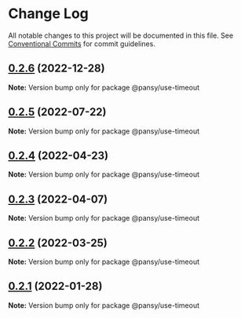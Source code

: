 # Change Log

All notable changes to this project will be documented in this file.
See [Conventional Commits](https://conventionalcommits.org) for commit guidelines.

## [0.2.6](https://github.com/pansyjs/react-hooks/compare/@pansy/use-timeout@0.2.5...@pansy/use-timeout@0.2.6) (2022-12-28)

**Note:** Version bump only for package @pansy/use-timeout





## [0.2.5](https://github.com/pansyjs/react-hooks/compare/@pansy/use-timeout@0.2.4...@pansy/use-timeout@0.2.5) (2022-07-22)

**Note:** Version bump only for package @pansy/use-timeout





## [0.2.4](https://github.com/pansyjs/react-hooks/compare/@pansy/use-timeout@0.2.3...@pansy/use-timeout@0.2.4) (2022-04-23)

**Note:** Version bump only for package @pansy/use-timeout





## [0.2.3](https://github.com/pansyjs/react-hooks/compare/@pansy/use-timeout@0.2.2...@pansy/use-timeout@0.2.3) (2022-04-07)

**Note:** Version bump only for package @pansy/use-timeout





## [0.2.2](https://github.com/pansyjs/react-hooks/compare/@pansy/use-timeout@0.2.1...@pansy/use-timeout@0.2.2) (2022-03-25)

**Note:** Version bump only for package @pansy/use-timeout





## [0.2.1](https://github.com/pansyjs/react-hooks/compare/@pansy/use-timeout@0.2.0...@pansy/use-timeout@0.2.1) (2022-01-28)

**Note:** Version bump only for package @pansy/use-timeout
